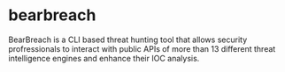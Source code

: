 # bearbreach
BearBreach is a CLI based threat hunting tool that allows security profressionals to interact with public APIs of more than 13 different threat intelligence engines and enhance their IOC analysis.
